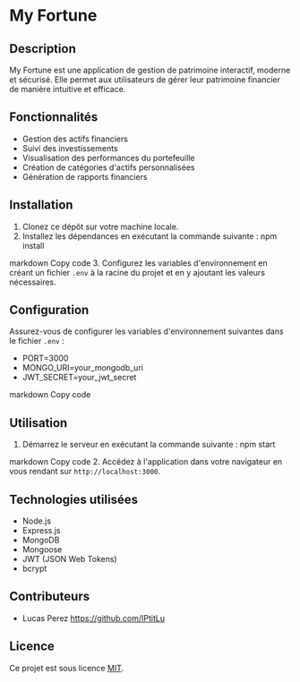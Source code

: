 # My Fortune

## Description

My Fortune est une application de gestion de patrimoine interactif, moderne et sécurisé. Elle permet aux utilisateurs de gérer leur patrimoine financier de manière intuitive et efficace.

## Fonctionnalités

- Gestion des actifs financiers
- Suivi des investissements
- Visualisation des performances du portefeuille
- Création de catégories d'actifs personnalisées
- Génération de rapports financiers

## Installation

1. Clonez ce dépôt sur votre machine locale.
2. Installez les dépendances en exécutant la commande suivante :
npm install

markdown
Copy code
3. Configurez les variables d'environnement en créant un fichier `.env` à la racine du projet et en y ajoutant les valeurs nécessaires.

## Configuration

Assurez-vous de configurer les variables d'environnement suivantes dans le fichier `.env` :

- PORT=3000
- MONGO_URI=your_mongodb_uri
- JWT_SECRET=your_jwt_secret

markdown
Copy code

## Utilisation

1. Démarrez le serveur en exécutant la commande suivante :
npm start

markdown
Copy code
2. Accédez à l'application dans votre navigateur en vous rendant sur `http://localhost:3000`.

## Technologies utilisées

- Node.js
- Express.js
- MongoDB
- Mongoose
- JWT (JSON Web Tokens)
- bcrypt

## Contributeurs

- Lucas Perez https://github.com/IPtitLu

## Licence

Ce projet est sous licence [MIT](lien_vers_la_licence).
